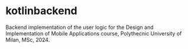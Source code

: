 # kotlinbackend
Backend implementation of the user logic for the Design and Implementation of Mobile Applications course, Polythecnic University of Milan, MSc, 2024.
